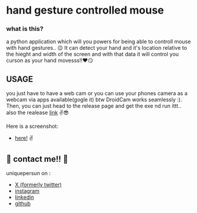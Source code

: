 
# hand gesture controlled mouse

### what is this?
a python application which will you powers for being able to controll mouse with hand gestures.. :wink:
It can detect your hand and it's location relative to the hieght and width of the screen and with that data it will control you curson as your hand movesss!!:heart::smirk:


## USAGE
you just have to have a web cam or you can use your phones camera as a webcam via apps available(gogle it) btw DroidCam works seamlessly :). <br>
Then, you can just head to the release page and get the exe nd run ittt..
<br>
also the realease [link](https://github.com/uniquepersun/motion-detection-with-python/releases) :v::sunglasses:



Here is a screenshot:

- [here!](https://cloud-e42it8jt9-hack-club-bot.vercel.app/0image.png) :v:


## 🔗 contact me!! :wave:
uniquepersun on :
- [X (formerly twitter)](https://x.com/uniquepersun) <br>
- [instagram](https://instagram.com/uniquepersun) <br>
-  [linkedin](https://https://www.linkedin.com/in/abhay-tomar-53218530b)<br>
- [github](https://github.com/uniquepersun)<br>
